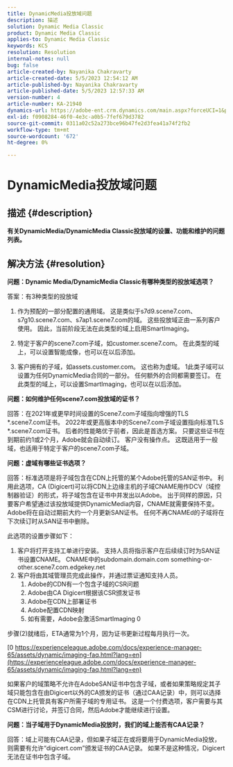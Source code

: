 ```yaml
---
title: DynamicMedia投放域问题
description: 描述
solution: Dynamic Media Classic
product: Dynamic Media Classic
applies-to: Dynamic Media Classic
keywords: KCS
resolution: Resolution
internal-notes: null
bug: false
article-created-by: Nayanika Chakravarty
article-created-date: 5/5/2023 12:54:12 AM
article-published-by: Nayanika Chakravarty
article-published-date: 5/5/2023 12:57:33 AM
version-number: 4
article-number: KA-21940
dynamics-url: https://adobe-ent.crm.dynamics.com/main.aspx?forceUCI=1&pagetype=entityrecord&etn=knowledgearticle&id=c4944056-dfea-ed11-a7c6-6045bd006704
exl-id: f0908284-46f0-4e3c-a0b5-7fef679d3782
source-git-commit: 0311a02c52a273bce96b47fe2d3fea41a74f2fb2
workflow-type: tm+mt
source-wordcount: '672'
ht-degree: 0%

---
```


# DynamicMedia投放域问题

## 描述 {#description}


<b>有关DynamicMedia/DynamicMedia Classic投放域的设置、功能和维护的问题列表。</b>


## 解决方法 {#resolution}


<b>问题：Dynamic Media/DynamicMedia Classic有哪种类型的投放域选项？</b>

答案：有3种类型的投放域

1) 作为预配的一部分配置的通用域。 这是类似于s7d9.scene7.com、s7g10.scene7.com、s7ap1.scene7.com的域。
这些投放域正由一系列客户使用。 因此，当前阶段无法在此类型的域上启用SmartImaging。

2) 特定于客户的scene7.com子域，如customer.scene7.com。 在此类型的域上，可以设置智能成像，也可以在以后添加。

3) 客户拥有的子域，如assets.customer.com。 这也称为虚域。 1此类子域可以设置为任何DynamicMedia合同的一部分。 任何额外的合同都需要签订。 在此类型的域上，可以设置SmartImaging，也可以在以后添加。

<b>问题：如何维护任何scene7.com投放域的证书？</b>

回答：在2021年或更早时间设置的Scene7.com子域指向增强的TLS \*.scene7.com证书。 2022年或更高版本中的Scene7.com子域设置指向标准TLS \*.scene7.com证书。 后者的性能略优于前者，因此是首选方案。 只要这些证书在到期前约1或2个月，Adobe就会自动续订。 客户没有操作点。 这既适用于一般域，也适用于特定于客户的scene7.com子域。

<b>问题：虚域有哪些证书选项？</b>

回答：标准选项是将子域包含在CDN上托管的某个Adobe托管的SAN证书中。 利用此选项，CA (Digicert)可以将CDN上边缘主机的子域CNAME用作DCV（域控制器验证）的形式，将子域包含在证书中并发出以Adobe。 出于同样的原因，只要客户希望通过该投放域提供DynamicMedia内容，CNAME就需要保持不变。 Adobe将在自动过期前大约一个月更新SAN证书。 任何不再CNAMEd的子域将在下次续订时从SAN证书中删除。

此选项的设置步骤如下：

1. 客户将打开支持工单进行安装。    支持人员将指示客户在后续续订时为SAN证书设置CNAME。
CNAME中的subdomain.domain.com something-or-other.scene7.com.edgekey.net
2. 客户将由其域管理员完成此操作，并通过票证通知支持人员。
   1. Adobe的CDN有一个包含子域的CSR问题
   2. Adobe由CA Digicert根据该CSR颁发证书
   3. Adobe在CDN上部署证书
   4. Adobe配置CDN映射
   5. 如有需要，Adobe会激活SmartImaging 0


步骤(2)就绪后，ETA通常为1个月，因为证书更新过程每月执行一次。

[0 https://experienceleague.adobe.com/docs/experience-manager-65/assets/dynamic/imaging-faq.html?lang=en](https://experienceleague.adobe.com/docs/experience-manager-65/assets/dynamic/imaging-faq.html?lang=en)

如果客户的域策略不允许在AdobeSAN证书中包含子域，或者如果策略规定其子域只能包含在由Digicert以外的CA颁发的证书（通过CAA记录）中，则可以选择在CDN上托管具有客户所需子域的专用证书。 这是一个付费选项，客户需要与其CSM进行讨论，并签订合同，然后Adobe才能继续进行设置。

<b>问题：当子域用于DynamicMedia投放时，我们的域上能否有CAA记录？</b>

回答：域上可能有CAA记录，但如果子域正在或将要用于DynamicMedia投放，则需要有允许“digicert.com”颁发证书的CAA记录。 如果不是这种情况，Digicert无法在证书中包含子域。
